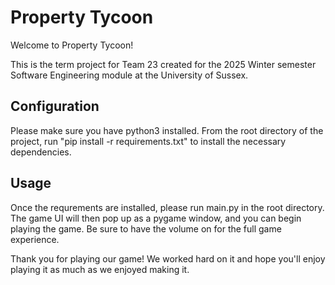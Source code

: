 # Property Tycoon

Welcome to Property Tycoon!

This is the term project for Team 23 created for the 2025 Winter semester Software Engineering module at the University of Sussex.

## Configuration
Please make sure you have python3 installed. From the root directory of the project, run "pip install -r requirements.txt" to install the necessary dependencies.

## Usage
Once the requrements are installed, please run main.py in the root directory. The game UI will then pop up as a pygame window, and you can begin playing the game. Be sure to have the volume on for the full game experience. 

Thank you for playing our game! We worked hard on it and hope you'll enjoy playing it as much as we enjoyed making it.
